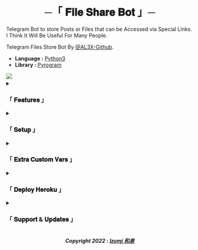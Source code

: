 <h1 align="center">
    ─「 𝐅𝐢𝐥𝐞 𝐒𝐡𝐚𝐫𝐞 𝐁𝐨𝐭 」─
</h1>

Telegram Bot to store Posts or Files that can be Accessed via Special Links. I Think It Will Be Useful For Many People.

Telegram Files Store Bot By [@AL3X-Github](https://github.com/AL3X-Github).

* **Language :** [Python3](https://www.python.org)
* **Library :** [Pyrogram](https://docs.pyrogram.org)


<img src="https://github.com/AL3X-Github/Resources/blob/main/Photos/Izumi%20X%20Shikimori.pn">

<details>
<summary><h3>「 𝐅𝐞𝐚𝐭𝐮𝐫𝐞𝐬 」
</h3></summary>

- Fully Customizable. 
- Can Be Deployed On Heroku & VPS. 
- Customizable Welcome Message & Forcesub. 
- More Than One Post In One Link.
- Flexible FSUB Button Can Be 1 Button Or 2 Buttons According To The Var Being Filled.

</details>
<details>
<summary><h3>「 𝐒𝐞𝐭𝐮𝐩 」</h3></summary>

- Add Bot To Channel Database With All Admin Permission. 
- Add Bot To Channel ForceSub Add Bot As ADMIN. 
- Add Bot To Group ForceSub Add Bot As ADMIN.

</details>
<details>
<summary><h3>「 𝐄𝐱𝐭𝐫𝐚 𝐂𝐮𝐬𝐭𝐨𝐦 𝐕𝐚𝐫𝐬 」</h3></summary>

> **Variables**

* `API_HASH` Get the HASH API on the [my.telegram.org](https://my.telegram.org) web.
* `API_ID` Get APP ID on the web [my.telegram.org](https://my.telegram.org) web.
* `TG_BOT_TOKEN` Get it from [@BotFather](https://telegram.dog/BotFather)
* `OWNER` Put Username Telegram on Owner Bot.
* `CHANNEL_ID` Enter Channel ID For [Channel Database] example:- -10063624667
* `ADMINS` Enter User ID to get Admin rights at Bot
* `START_MESSAGE` Optional: Message /start starts the prefix to Bot. 
* `FORCE_SUB_MESSAGE` Optional: Forced Message Subscribe Bot.
* `FORCE_SUB_CHANNEL` Enter ID from Channel for Force To Subscribe Channel.
* `FORCE_SUB_GROUP` Enter ID from Group for Force To Join Group.

> **Extra Variables**

* `CUSTOM_CAPTION` place your Custom text if you want to Set Custom Text
* `DISABLE_CHANNEL_BUTTON` Enter True to Disable Channel Sharing Button, Default if False.

> **Fillings**

**START_MESSAGE | FORCE_SUB_MESSAGE**

* `{first}` - User first name
* `{last}` - User last name
* `{id}` - User ID
* `{mention}` - Mention the user
* `{username}` - Username

> **CUSTOM_CAPTION**

* `{filename}` - file name of the Document
* `{previouscaption}` - Original Caption

</details>
<details>
<summary><h3>「 𝐃𝐞𝐩𝐥𝐨𝐲 𝐇𝐞𝐫𝐨𝐤𝐮 」</h3></summary>

> Easy To Deploy.

<p align="center"><a href="https://dashboard.heroku.com/new?template=https://github.com/AL3X-Github/TG-FileShare-Bot"> <img src="https://img.shields.io/badge/Deploy%20On%20Heroku-black?style=for-the-badge&logo=heroku" width="220" height="38.45"/></a></p>

</details>
<details>
<summary><h3>「 𝐒𝐮𝐩𝐩𝐨𝐫𝐭 & 𝐔𝐩𝐝𝐚𝐭𝐞𝐬 」</h3></summary>

<div align="center">

![Support Cover](https://github.com/AL3X-Github/Resources/blob/main/Photos/Support.png)

</div>

<div align="center">


[![Telegram](https://img.shields.io/badge/Group-%232C3454?style=for-the-badge&logo=telegram&logoColor=white)](https://telegram.dog/MaximXGroup) [![Telegram](https://img.shields.io/badge/Channel-%232C3454?style=for-the-badge&logo=telegram&logoColor=white)](https://telegram.dog/MaximXChannels)

[![ForTheBadge built-with-love](http://ForTheBadge.com/images/badges/built-with-love.svg)](https://github.com/AL3X-Github)

</div>
</details>
<div align="center">
<h6>

**Copyright 2022 :** [**Iᴢυɱi 和泉**](https://telegram.dog/MaximXRobot) 

</h6>
</div>
